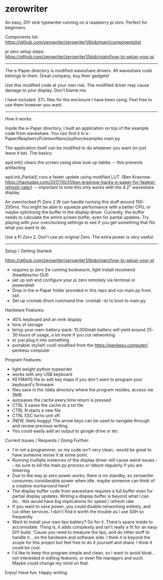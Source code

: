# zerowriter

An easy, DIY eink typewriter running on a raspberry pi zero. Perfect for beginners.

Components list: https://github.com/zerowriter/zerowriter1/blob/main/componentslist

pi zero setup steps: https://github.com/zerowriter/zerowriter1/blob/main/how-to-setup-your-pi

----------
 
The e-Paper directory is modified waveshare drivers. All waveshare code belongs to them. Great company, buy their gadgets!

Use this modified code at your own risk. The modified driver may cause damage to your display. Don't blame me.

I have included .STL files for the enclosure I have been using. Feel free to use them however you want.

----------

How it works:

Inside the e-Paper directory, I built an application on top of the example code from waveshare. You can find it in e-Paper/RaspberryPiJetsonNano/python/examples main.py

The application itself can be modified to do whatever you want (or just leave it be). The basics:

epd.init() clears the screen using slow look up tables -- this prevents artifacting

epd.init_Partial() runs a faster update using modified LUT. (Ben Krasnow: https://hackaday.com/2017/10/31/ben-krasnow-hacks-e-paper-for-fastest-refresh-rate/) -- important to note this only works with the 4.2" waveshare display.

An overclocked Pi Zero 2 W can handle running this stuff around 150-200ms. You might be able to squeeze performance with a better CPU, or maybe optimizing the buffer in the display driver. Currently, the buffer needs to calculate the entire screen buffer, even for partial updates. Try playing with your overclocking settings to see if you get something that fits what you want to do.

Use a Pi Zero 2. Don't use an original Zero. The extra power is very useful.

----------

Setup / Getting Started:

https://github.com/zerowriter/zerowriter1/blob/main/how-to-setup-your-pi

- requires pi zero 2w running bookworm, light install recomend (headless/no GUI)
- set up ssh and configure your pi zero remotely via terminal or powershell
- Drop in the e-Paper folder provided in this repo and run main.py from ssh
- Set up crontab (from command line: crontab -e) to boot to main.py

Hardware Features:
- 40% keyboard and an eink display
- tons of storage
- bring-your-own-battery-pack: 10,000mah battery will yield around 25-30 hours of usage, a lot more if you cut networking
- or just plug it into something
- portable! stylish! cool! modified from the https://penkesu.computer/ penkesu computer

Program Features:
- light weight python typewriter
- works with any USB keyboard
- KEYMAPS file to edit key maps if you don't want to program your keyboard's firmware
- files save in the /data directory where the program resides, access via SMB
- autosaves the cache every time return is pressed
- CTRL S saves the cache to a txt file
- CTRL N starts a new file
- CTRL ESC turns unit off.
- (NEW, likely buggy) The arrow keys can be used to navigate through and review previous writing
- You could easily add an output to google drive or etc

Current Issues / Requests / Going Further:
- I'm not a programmer, so my code isn't very clean.. would be great to have someone revise it at some point.
- Running multiple instances of the display driver will cause weird issues -- be sure to kill the main.py process or reboot regularly if you are tinkering
- Due to the way pi zero power works, there is no standby, so zerowriter consumes considerable power when idle. maybe someone can think of a creative workaround here?
- The display buffer code from waveshare requires a full buffer even for partial display updates. Writing a display buffer is beyond what I can do... this would have big implications for speed / refresh rate
- If you want to save power, you could disable networking entirely, and cut other services. I don't find it worth the trouble as I use SSH so frequently 
- Want to install your own lipo battery? Go for it. There's space inside to accomodate. Thing is, it adds complexity and isn't really a fit for an easy DIY build. 'Cause you need to measure the lipo, and do other stuff to handle it... on the hardware and software side. I think it is beyond the scope for this project but feel free to do it yourself and share. I think it could be cool.
- I'd like to keep this program simple and clean, so I want to avoid bloat... not interested in editing features, or even file managers and such. Maybe could change my mind on that.

Enjoy! Have fun. Happy writing.
